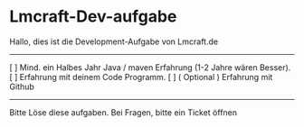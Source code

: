 # Lmcraft-Dev-aufgabe

Hallo, dies ist die Development-Aufgabe von Lmcraft.de

--------------------------------

[ ] Mind. ein Halbes Jahr Java / maven Erfahrung (1-2 Jahre wären Besser).
[ ] Erfahrung mit deinem Code Programm.
[ ] ( Optional ) Erfahrung mit Github

---------------------------------

Bitte Löse diese aufgaben.
Bei Fragen, bitte ein Ticket öffnen 
